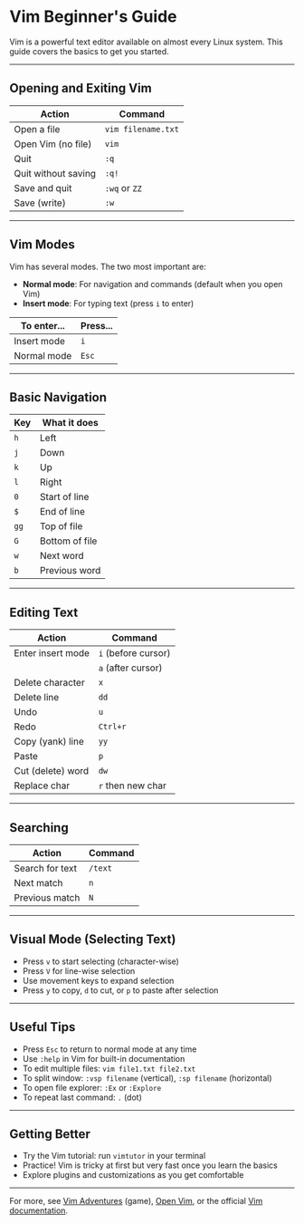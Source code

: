 # Vim Beginner's Guide

Vim is a powerful text editor available on almost every Linux system. This guide covers the basics to get you started.

---

## Opening and Exiting Vim

| Action                | Command                |
|-----------------------|------------------------|
| Open a file           | `vim filename.txt`     |
| Open Vim (no file)    | `vim`                  |
| Quit                  | `:q`                   |
| Quit without saving   | `:q!`                  |
| Save and quit         | `:wq` or `ZZ`          |
| Save (write)          | `:w`                   |

---

## Vim Modes

Vim has several modes. The two most important are:

- **Normal mode**: For navigation and commands (default when you open Vim)
- **Insert mode**: For typing text (press `i` to enter)

| To enter...   | Press... |
|---------------|----------|
| Insert mode   | `i`      |
| Normal mode   | `Esc`    |

---

## Basic Navigation

| Key      | What it does         |
|----------|---------------------|
| `h`      | Left                 |
| `j`      | Down                 |
| `k`      | Up                   |
| `l`      | Right                |
| `0`      | Start of line        |
| `$`      | End of line          |
| `gg`     | Top of file          |
| `G`      | Bottom of file       |
| `w`      | Next word            |
| `b`      | Previous word        |

---

## Editing Text

| Action                | Command                |
|-----------------------|------------------------|
| Enter insert mode     | `i` (before cursor)    |
|                       | `a` (after cursor)     |
| Delete character      | `x`                    |
| Delete line           | `dd`                   |
| Undo                  | `u`                    |
| Redo                  | `Ctrl+r`               |
| Copy (yank) line      | `yy`                   |
| Paste                 | `p`                    |
| Cut (delete) word     | `dw`                   |
| Replace char          | `r` then new char      |

---

## Searching

| Action                | Command                |
|-----------------------|------------------------|
| Search for text       | `/text`                |
| Next match            | `n`                    |
| Previous match        | `N`                    |

---

## Visual Mode (Selecting Text)

- Press `v` to start selecting (character-wise)
- Press `V` for line-wise selection
- Use movement keys to expand selection
- Press `y` to copy, `d` to cut, or `p` to paste after selection

---

## Useful Tips

- Press `Esc` to return to normal mode at any time
- Use `:help` in Vim for built-in documentation
- To edit multiple files: `vim file1.txt file2.txt`
- To split window: `:vsp filename` (vertical), `:sp filename` (horizontal)
- To open file explorer: `:Ex` or `:Explore`
- To repeat last command: `.` (dot)

---

## Getting Better

- Try the Vim tutorial: run `vimtutor` in your terminal
- Practice! Vim is tricky at first but very fast once you learn the basics
- Explore plugins and customizations as you get comfortable

---

For more, see [Vim Adventures](https://vim-adventures.com/) (game), [Open Vim](https://openvim.com/), or the official [Vim documentation](https://www.vim.org/docs.php).
